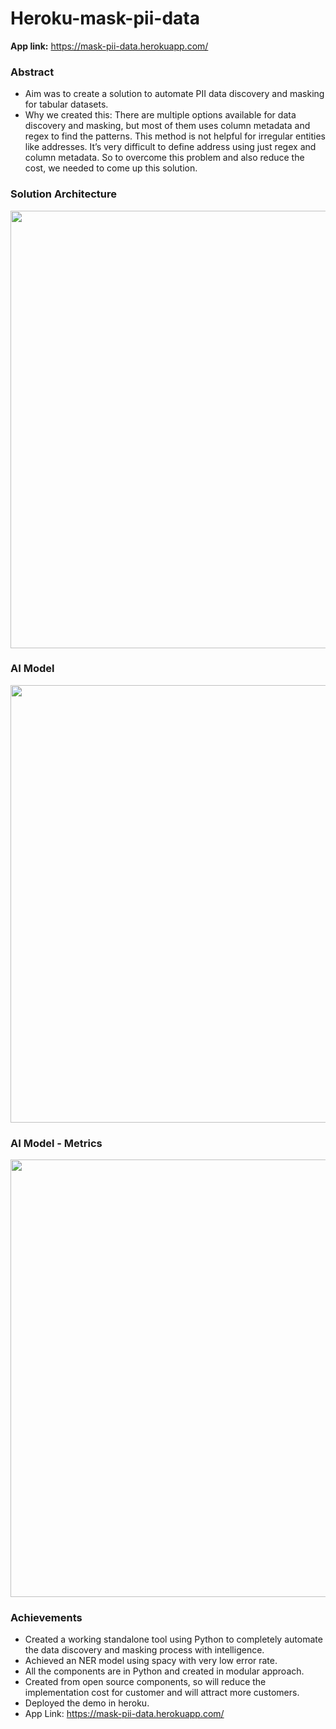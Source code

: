 # Heroku-mask-pii-data

**App link:** https://mask-pii-data.herokuapp.com/


### Abstract

* Aim was to create a solution to automate PII data discovery and masking for tabular datasets.
* Why we created this: There are multiple options available for data discovery and masking, but most of them uses column metadata and regex to find the patterns. This method is not helpful for irregular entities like addresses. It’s very difficult to define address using just regex and column metadata. So to overcome this problem and also reduce the cost, we needed to come up this solution.



### Solution Architecture

<img src="https://user-images.githubusercontent.com/60923910/132125427-557e2ab3-c0e9-48f9-b505-e66c9d2875a9.png" width="700">



### AI Model

<img src="https://user-images.githubusercontent.com/60923910/132125442-f9897aaa-e5dd-4479-a500-19b6d1b954a4.png" width="700">


### AI Model - Metrics

<img src="https://user-images.githubusercontent.com/60923910/132125456-e236eac4-b282-4a76-b37a-7c64e68ac195.png" width="700">


### Achievements

* Created a working standalone tool using Python to completely automate the data discovery and masking process with intelligence.
* Achieved an NER model using spacy with very low error rate.
* All the components are in Python and created in modular approach.
* Created from open source components, so will reduce the implementation cost for customer and will attract more customers.
* Deployed the demo in heroku.
* App Link: https://mask-pii-data.herokuapp.com/
